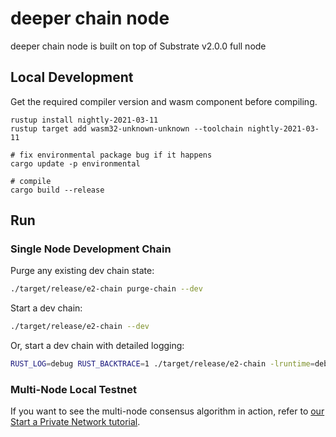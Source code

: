 # deeper chain node

deeper chain node is built on top of Substrate v2.0.0 full node

## Local Development

Get the required compiler version and wasm component before compiling.

```
rustup install nightly-2021-03-11
rustup target add wasm32-unknown-unknown --toolchain nightly-2021-03-11

# fix environmental package bug if it happens
cargo update -p environmental

# compile
cargo build --release
```

## Run

### Single Node Development Chain

Purge any existing dev chain state:

```bash
./target/release/e2-chain purge-chain --dev
```

Start a dev chain:

```bash
./target/release/e2-chain --dev
```

Or, start a dev chain with detailed logging:

```bash
RUST_LOG=debug RUST_BACKTRACE=1 ./target/release/e2-chain -lruntime=debug --dev
```

### Multi-Node Local Testnet

If you want to see the multi-node consensus algorithm in action, refer to
[our Start a Private Network tutorial](https://substrate.dev/docs/en/tutorials/start-a-private-network/).
